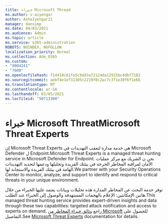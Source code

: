 ```yaml
---
title: خبراء Microsoft Thread
ms.author: v-aiyengar
author: AshaIyengar21
manager: dansimp
ms.date: 04/03/2021
ms.audience: Admin
ms.topic: article
ms.service: o365-administration
ROBOTS: NOINDEX, NOFOLLOW
localization_priority: Normal
ms.collection: Adm_O365
ms.custom:
- "9004241"
- "7600"
ms.openlocfilehash: f14410c61fe5c9dd3a72124da12915bc4dbf7182
ms.sourcegitcommit: aebf4e1ef31305c2219f0c2ac7c3f1e30f6f1e66
ms.translationtype: MT
ms.contentlocale: ar-SA
ms.lasthandoff: 03/05/2021
ms.locfileid: "50713300"
---
```

# <a name="microsoft-threat-experts"></a><span data-ttu-id="e090c-102">خبراء Microsoft Threat</span><span class="sxs-lookup"><span data-stu-id="e090c-102">Microsoft Threat Experts</span></span>

<span data-ttu-id="e090c-103">إن Microsoft Threat Experts هي خدمة مدارة لتعقب التهديدات في Microsoft Defender ل Endpoint.</span><span class="sxs-lookup"><span data-stu-id="e090c-103">Microsoft Threat Experts is a managed threat hunting service in Microsoft Defender for Endpoint.</span></span>  <span data-ttu-id="e090c-104">نحن ن الشريك مع مركز عمليات الأمان لمراقبة المخاطر الحرجة في بيئتك الفريدة وتحليلها ودعمها لتحديد التهديدات الهامة في بيئتك الفريدة والاستجابة لها.</span><span class="sxs-lookup"><span data-stu-id="e090c-104">We partner with your Security Operations Center to monitor, analyze, and support to identify and respond to critical threats in your unique environment.</span></span>

<span data-ttu-id="e090c-105">توفر خدمة البحث عن المخاطر المدارة هذه تحليلات وبيانات يعتمد عليها الخبراء من خلال هاتين الإمكانتين: الإعلام بالهجمات المستهدفة والوصول إلى الخبراء عند الطلب.</span><span class="sxs-lookup"><span data-stu-id="e090c-105">This managed threat hunting service provides expert-driven insights and data through these two capabilities: targeted attack notification and access to experts on demand.</span></span> <span data-ttu-id="e090c-106">راجع [وثائق خبراء المخاطر من Microsoft](https://docs.microsoft.com/windows/security/threat-protection/microsoft-defender-atp/microsoft-threat-experts) للحصول على التفاصيل.</span><span class="sxs-lookup"><span data-stu-id="e090c-106">See [Microsoft Threat Experts](https://docs.microsoft.com/windows/security/threat-protection/microsoft-defender-atp/microsoft-threat-experts) documentation for details.</span></span>

